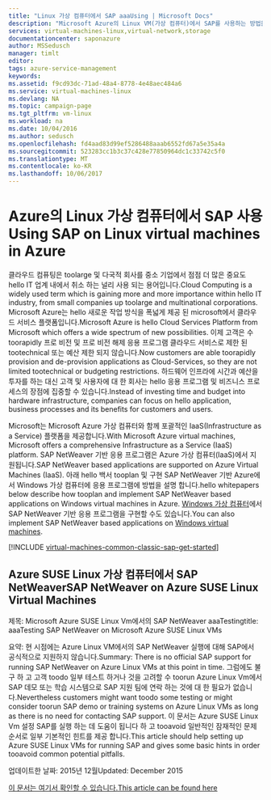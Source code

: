 ```yaml
---
title: "Linux 가상 컴퓨터에서 SAP aaaUsing | Microsoft Docs"
description: "Microsoft Azure의 Linux VM(가상 컴퓨터)에서 SAP를 사용하는 방법을 알아봅니다."
services: virtual-machines-linux,virtual-network,storage
documentationcenter: saponazure
author: MSSedusch
manager: timlt
editor: 
tags: azure-service-management
keywords: 
ms.assetid: f9cd93dc-71ad-48a4-8778-4e48aec484a6
ms.service: virtual-machines-linux
ms.devlang: NA
ms.topic: campaign-page
ms.tgt_pltfrm: vm-linux
ms.workload: na
ms.date: 10/04/2016
ms.author: sedusch
ms.openlocfilehash: fd4aad83d99ef5286488aaab6552fd67a5e35a4a
ms.sourcegitcommit: 523283cc1b3c37c428e77850964dc1c33742c5f0
ms.translationtype: MT
ms.contentlocale: ko-KR
ms.lasthandoff: 10/06/2017
---
```

# <a name="using-sap-on-linux-virtual-machines-in-azure"></a><span data-ttu-id="36af2-103">Azure의 Linux 가상 컴퓨터에서 SAP 사용</span><span class="sxs-lookup"><span data-stu-id="36af2-103">Using SAP on Linux virtual machines in Azure</span></span>
<span data-ttu-id="36af2-104">클라우드 컴퓨팅은 toolarge 및 다국적 회사를 중소 기업에서 점점 더 많은 중요도 hello IT 업계 내에서 취소 하는 널리 사용 되는 용어입니다.</span><span class="sxs-lookup"><span data-stu-id="36af2-104">Cloud Computing is a widely used term which is gaining more and more importance within hello IT industry, from small companies up toolarge and multinational corporations.</span></span> <span data-ttu-id="36af2-105">Microsoft Azure는 hello 새로운 작업 방식을 폭넓게 제공 된 microsoft에서 클라우드 서비스 플랫폼입니다.</span><span class="sxs-lookup"><span data-stu-id="36af2-105">Microsoft Azure is hello Cloud Services Platform from Microsoft which offers a wide spectrum of new possibilities.</span></span> <span data-ttu-id="36af2-106">이제 고객은 수 toorapidly 프로 비전 및 프로 비전 해제 응용 프로그램 클라우드 서비스로 제한 된 tootechnical 또는 예산 제한 되지 않습니다.</span><span class="sxs-lookup"><span data-stu-id="36af2-106">Now customers are able toorapidly provision and de-provision applications as Cloud-Services, so they are not limited tootechnical or budgeting restrictions.</span></span> <span data-ttu-id="36af2-107">하드웨어 인프라에 시간과 예산을 투자를 하는 대신 고객 및 사용자에 대 한 회사는 hello 응용 프로그램 및 비즈니스 프로세스의 장점에 집중할 수 있습니다.</span><span class="sxs-lookup"><span data-stu-id="36af2-107">Instead of investing time and budget into hardware infrastructure, companies can focus on hello application, business processes and its benefits for customers and users.</span></span>

<span data-ttu-id="36af2-108">Microsoft는 Microsoft Azure 가상 컴퓨터와 함께 포괄적인 IaaS(Infrastructure as a Service) 플랫폼을 제공합니다.</span><span class="sxs-lookup"><span data-stu-id="36af2-108">With Microsoft Azure virtual machines, Microsoft offers a comprehensive Infrastructure as a Service (IaaS) platform.</span></span> <span data-ttu-id="36af2-109">SAP NetWeaver 기반 응용 프로그램은 Azure 가상 컴퓨터(IaaS)에서 지원됩니다.</span><span class="sxs-lookup"><span data-stu-id="36af2-109">SAP NetWeaver based applications are supported on Azure Virtual Machines (IaaS).</span></span> <span data-ttu-id="36af2-110">아래 hello 백서 tooplan 및 구현 SAP NetWeaver 기반 Azure에서 Windows 가상 컴퓨터에 응용 프로그램에 방법을 설명 합니다.</span><span class="sxs-lookup"><span data-stu-id="36af2-110">hello whitepapers below describe how tooplan and implement SAP NetWeaver based applications on Windows virtual machines in Azure.</span></span> <span data-ttu-id="36af2-111">[Windows 가상 컴퓨터](../../virtual-machines-windows-classic-sap-get-started.md?toc=%2fazure%2fvirtual-machines%2fwindows%2fclassic%2ftoc.json)에서 SAP NetWeaver 기반 응용 프로그램을 구현할 수도 있습니다.</span><span class="sxs-lookup"><span data-stu-id="36af2-111">You can also implement SAP NetWeaver based applications on [Windows virtual machines](../../virtual-machines-windows-classic-sap-get-started.md?toc=%2fazure%2fvirtual-machines%2fwindows%2fclassic%2ftoc.json).</span></span>

[!INCLUDE [virtual-machines-common-classic-sap-get-started](../../../../includes/virtual-machines-common-classic-sap-get-started.md)]

## <a name="sap-netweaver-on-azure-suse-linux-virtual-machines"></a><span data-ttu-id="36af2-112">Azure SUSE Linux 가상 컴퓨터에서 SAP NetWeaver</span><span class="sxs-lookup"><span data-stu-id="36af2-112">SAP NetWeaver on Azure SUSE Linux Virtual Machines</span></span>
<span data-ttu-id="36af2-113">제목: Microsoft Azure SUSE Linux Vm에서의 SAP NetWeaver aaaTesting</span><span class="sxs-lookup"><span data-stu-id="36af2-113">title: aaaTesting SAP NetWeaver on Microsoft Azure SUSE Linux VMs</span></span>

<span data-ttu-id="36af2-114">요약: 현 시점에는 Azure Linux VM에서의 SAP NetWeaver 실행에 대해 SAP에서 공식적으로 지원하지 않습니다.</span><span class="sxs-lookup"><span data-stu-id="36af2-114">Summary: There is no official SAP support for running SAP NetWeaver on Azure Linux VMs at this point in time.</span></span> <span data-ttu-id="36af2-115">그럼에도 불구 하 고 고객 toodo 일부 테스트 하거나 것을 고려할 수 toorun Azure Linux Vm에서 SAP 데모 또는 학습 시스템으로 SAP 지원 팀에 연락 하는 것에 대 한 필요가 없습니다.</span><span class="sxs-lookup"><span data-stu-id="36af2-115">Nevertheless customers might want toodo some testing or might consider toorun SAP demo or training systems on Azure Linux VMs as long as there is no need for contacting SAP support.</span></span> <span data-ttu-id="36af2-116">이 문서는 Azure SUSE Linux Vm 설정 SAP를 실행 하는 데 도움이 됩니다 하 고 tooavoid 일반적인 잠재적인 문제 순서로 일부 기본적인 힌트를 제공 합니다.</span><span class="sxs-lookup"><span data-stu-id="36af2-116">This article should help setting up Azure SUSE Linux VMs for running SAP and gives some basic hints in order tooavoid common potential pitfalls.</span></span>

<span data-ttu-id="36af2-117">업데이트한 날짜: 2015년 12월</span><span class="sxs-lookup"><span data-stu-id="36af2-117">Updated: December 2015</span></span>

[<span data-ttu-id="36af2-118">이 문서는 여기서 확인할 수 있습니다.</span><span class="sxs-lookup"><span data-stu-id="36af2-118">This article can be found here</span></span>](suse-quickstart.md?toc=%2fazure%2fvirtual-machines%2flinux%2ftoc.json)

